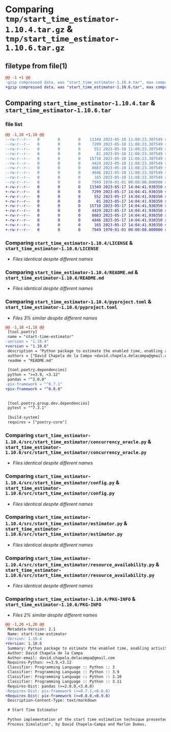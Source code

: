 # Comparing `tmp/start_time_estimator-1.10.4.tar.gz` & `tmp/start_time_estimator-1.10.6.tar.gz`

## filetype from file(1)

```diff
@@ -1 +1 @@
-gzip compressed data, was "start_time_estimator-1.10.4.tar", max compression
+gzip compressed data, was "start_time_estimator-1.10.6.tar", max compression
```

## Comparing `start_time_estimator-1.10.4.tar` & `start_time_estimator-1.10.6.tar`

### file list

```diff
@@ -1,10 +1,10 @@
--rw-r--r--   0        0        0    11349 2023-05-10 11:08:23.307549 start_time_estimator-1.10.4/LICENSE
--rw-r--r--   0        0        0     7299 2023-05-10 11:08:23.307549 start_time_estimator-1.10.4/README.md
--rw-r--r--   0        0        0      552 2023-05-10 11:08:23.307549 start_time_estimator-1.10.4/pyproject.toml
--rw-r--r--   0        0        0       81 2023-05-10 11:08:23.307549 start_time_estimator-1.10.4/src/start_time_estimator/__init__.py
--rw-r--r--   0        0        0    15710 2023-05-10 11:08:23.307549 start_time_estimator-1.10.4/src/start_time_estimator/concurrency_oracle.py
--rw-r--r--   0        0        0     4429 2023-05-10 11:08:23.307549 start_time_estimator-1.10.4/src/start_time_estimator/config.py
--rw-r--r--   0        0        0     8683 2023-05-10 11:08:23.307549 start_time_estimator-1.10.4/src/start_time_estimator/estimator.py
--rw-r--r--   0        0        0     4846 2023-05-10 11:08:23.307549 start_time_estimator-1.10.4/src/start_time_estimator/resource_availability.py
--rw-r--r--   0        0        0      165 2023-05-10 11:08:23.307549 start_time_estimator-1.10.4/src/start_time_estimator/utils.py
--rw-r--r--   0        0        0     7949 1970-01-01 00:00:00.000000 start_time_estimator-1.10.4/PKG-INFO
+-rw-r--r--   0        0        0    11349 2023-05-17 14:04:41.930350 start_time_estimator-1.10.6/LICENSE
+-rw-r--r--   0        0        0     7299 2023-05-17 14:04:41.930350 start_time_estimator-1.10.6/README.md
+-rw-r--r--   0        0        0      552 2023-05-17 14:04:41.930350 start_time_estimator-1.10.6/pyproject.toml
+-rw-r--r--   0        0        0       81 2023-05-17 14:04:41.930350 start_time_estimator-1.10.6/src/start_time_estimator/__init__.py
+-rw-r--r--   0        0        0    15710 2023-05-17 14:04:41.930350 start_time_estimator-1.10.6/src/start_time_estimator/concurrency_oracle.py
+-rw-r--r--   0        0        0     4429 2023-05-17 14:04:41.930350 start_time_estimator-1.10.6/src/start_time_estimator/config.py
+-rw-r--r--   0        0        0     8683 2023-05-17 14:04:41.930350 start_time_estimator-1.10.6/src/start_time_estimator/estimator.py
+-rw-r--r--   0        0        0     4846 2023-05-17 14:04:41.930350 start_time_estimator-1.10.6/src/start_time_estimator/resource_availability.py
+-rw-r--r--   0        0        0      165 2023-05-17 14:04:41.930350 start_time_estimator-1.10.6/src/start_time_estimator/utils.py
+-rw-r--r--   0        0        0     7949 1970-01-01 00:00:00.000000 start_time_estimator-1.10.6/PKG-INFO
```

### Comparing `start_time_estimator-1.10.4/LICENSE` & `start_time_estimator-1.10.6/LICENSE`

 * *Files identical despite different names*

### Comparing `start_time_estimator-1.10.4/README.md` & `start_time_estimator-1.10.6/README.md`

 * *Files identical despite different names*

### Comparing `start_time_estimator-1.10.4/pyproject.toml` & `start_time_estimator-1.10.6/pyproject.toml`

 * *Files 3% similar despite different names*

```diff
@@ -1,18 +1,18 @@
 [tool.poetry]
 name = "start-time-estimator"
-version = "1.10.4"
+version = "1.10.6"
 description = "Python package to estimate the enabled time, enabling activity, and resource availability time of each activity instance in an event log."
 authors = ["David Chapela de la Campa <david.chapela.delacampa@gmail.com>"]
 readme = "README.md"
 
 [tool.poetry.dependencies]
 python = ">=3.9, <3.12"
 pandas = "^2.0.0"
-pix-framework = "^0.7.1"
+pix-framework = "^0.8.0"
 
 
 [tool.poetry.group.dev.dependencies]
 pytest = "^7.3.1"
 
 [build-system]
 requires = ["poetry-core"]
```

### Comparing `start_time_estimator-1.10.4/src/start_time_estimator/concurrency_oracle.py` & `start_time_estimator-1.10.6/src/start_time_estimator/concurrency_oracle.py`

 * *Files identical despite different names*

### Comparing `start_time_estimator-1.10.4/src/start_time_estimator/config.py` & `start_time_estimator-1.10.6/src/start_time_estimator/config.py`

 * *Files identical despite different names*

### Comparing `start_time_estimator-1.10.4/src/start_time_estimator/estimator.py` & `start_time_estimator-1.10.6/src/start_time_estimator/estimator.py`

 * *Files identical despite different names*

### Comparing `start_time_estimator-1.10.4/src/start_time_estimator/resource_availability.py` & `start_time_estimator-1.10.6/src/start_time_estimator/resource_availability.py`

 * *Files identical despite different names*

### Comparing `start_time_estimator-1.10.4/PKG-INFO` & `start_time_estimator-1.10.6/PKG-INFO`

 * *Files 2% similar despite different names*

```diff
@@ -1,20 +1,20 @@
 Metadata-Version: 2.1
 Name: start-time-estimator
-Version: 1.10.4
+Version: 1.10.6
 Summary: Python package to estimate the enabled time, enabling activity, and resource availability time of each activity instance in an event log.
 Author: David Chapela de la Campa
 Author-email: david.chapela.delacampa@gmail.com
 Requires-Python: >=3.9,<3.12
 Classifier: Programming Language :: Python :: 3
 Classifier: Programming Language :: Python :: 3.9
 Classifier: Programming Language :: Python :: 3.10
 Classifier: Programming Language :: Python :: 3.11
 Requires-Dist: pandas (>=2.0.0,<3.0.0)
-Requires-Dist: pix-framework (>=0.7.1,<0.8.0)
+Requires-Dist: pix-framework (>=0.8.0,<0.9.0)
 Description-Content-Type: text/markdown
 
 # Start Time Estimator
 
 Python implementation of the start time estimation technique presented in the paper "Repairing Activity Start Times to Improve Business
 Process Simulation", by David Chapela-Campa and Marlon Dumas.
```

